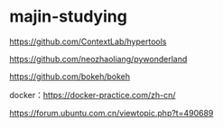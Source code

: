 # majin-studying
https://github.com/ContextLab/hypertools

https://github.com/neozhaoliang/pywonderland

https://github.com/bokeh/bokeh

docker：https://docker-practice.com/zh-cn/

https://forum.ubuntu.com.cn/viewtopic.php?t=490689